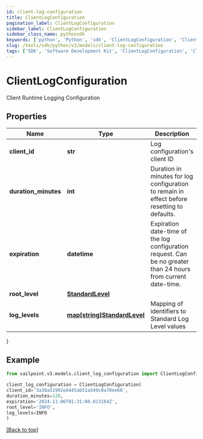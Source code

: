 ```yaml
---
id: client-log-configuration
title: ClientLogConfiguration
pagination_label: ClientLogConfiguration
sidebar_label: ClientLogConfiguration
sidebar_class_name: pythonsdk
keywords: ['python', 'Python', 'sdk', 'ClientLogConfiguration', 'ClientLogConfiguration'] 
slug: /tools/sdk/python/v3/models/client-log-configuration
tags: ['SDK', 'Software Development Kit', 'ClientLogConfiguration', 'ClientLogConfiguration']
---
```


# ClientLogConfiguration

Client Runtime Logging Configuration

## Properties

Name | Type | Description | Notes
------------ | ------------- | ------------- | -------------
**client_id** | **str** | Log configuration's client ID | [optional] 
**duration_minutes** | **int** | Duration in minutes for log configuration to remain in effect before resetting to defaults. | [optional] [default to 240]
**expiration** | **datetime** | Expiration date-time of the log configuration request.  Can be no greater than 24 hours from current date-time. | [optional] 
**root_level** | [**StandardLevel**](standard-level) |  | [required]
**log_levels** | [**map[string]StandardLevel**](standard-level) | Mapping of identifiers to Standard Log Level values | [optional] 
}

## Example

```python
from sailpoint.v3.models.client_log_configuration import ClientLogConfiguration

client_log_configuration = ClientLogConfiguration(
client_id='3a38a51992e8445ab51a549c0a70ee66',
duration_minutes=120,
expiration='2024-11-06T01:31:08.013164Z',
root_level='INFO',
log_levels=INFO
)

```
[[Back to top]](#) 

